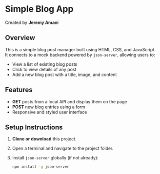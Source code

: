 # Simple Blog App

Created by **Jeremy Amani**

## Overview

This is a simple blog post manager built using HTML, CSS, and JavaScript. It connects to a mock backend powered by `json-server`, allowing users to:

- View a list of existing blog posts
- Click to view details of any post
- Add a new blog post with a title, image, and content

## Features

- **GET** posts from a local API and display them on the page
- **POST** new blog entries using a form
- Responsive and styled user interface

## Setup Instructions

1. **Clone or download** this project.
2. Open a terminal and navigate to the project folder.

3. Install `json-server` globally (if not already):
   ```bash
   npm install -g json-server
